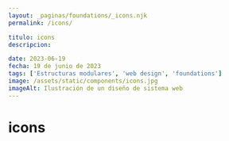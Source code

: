 ```yaml
---
layout: _paginas/foundations/_icons.njk
permalink: /icons/

titulo: icons
descripcion:

date: 2023-06-19
fecha: 19 de junio de 2023
tags: ['Estructuras modulares', 'web design', 'foundations']
image: /assets/static/components/icons.jpg
imageAlt: Ilustración de un diseño de sistema web
---
```


# icons
